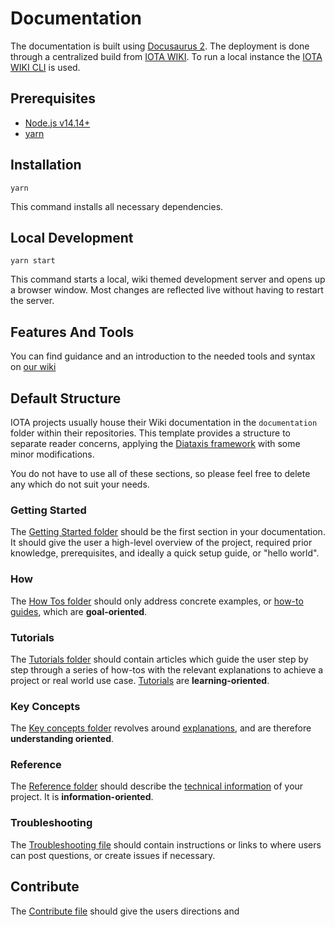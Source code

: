 # Documentation

The documentation is built using [Docusaurus 2](https://docusaurus.io/). The deployment is done through a centralized build from [IOTA WIKI](https://github.com/iota-community/iota-wiki). To run a local instance the [IOTA WIKI CLI](https://github.com/iota-community/iota-wiki-cli) is used.

## Prerequisites

- [Node.js v14.14+](https://nodejs.org/en/)
- [yarn](https://yarnpkg.com/getting-started/install)

## Installation

```console
yarn
```

This command installs all necessary dependencies.

## Local Development

```console
yarn start
```

This command starts a local, wiki themed development server and opens up a browser window. Most changes are reflected live without having to restart the server.

## Features And Tools

You can find guidance and an introduction to the needed tools and syntax on [our wiki](https://wiki.iota.org/participate/contribute-to-wiki/for_devs/developer_guide)


## Default Structure

IOTA projects usually house their Wiki documentation in the `documentation` folder within their repositories. This
template provides a structure to separate reader concerns, applying the [Diataxis framework](https://diataxis.fr/) with
some minor modifications.

You do not have to use all of these sections, so please feel free to delete any which do not suit your needs.

### Getting Started

The [Getting Started folder](documentation/getting_started/_README.md) should be the first section in your documentation. It should give the user a high-level overview of the project, required prior knowledge, prerequisites, and ideally a quick setup guide, or "hello world".

### How

The [How Tos folder](documentation/how_tos/_README.md) should only address concrete examples, or [how-to guides](https://diataxis.fr/how-to-guides/), which are **goal-oriented**.

### Tutorials

The [Tutorials folder](documentation/tutorials/_README.md) should contain articles which guide the user step by step through a series of how-tos with the relevant explanations to achieve a project or real world use case. [Tutorials](https://diataxis.fr/tutorials/) are **learning-oriented**.

### Key Concepts

The [Key concepts folder](documentation/key_concepts/_README.md) revolves around [explanations](https://diataxis.fr/explanation/), and are therefore **understanding oriented**.

### Reference

The [Reference folder](documentation/reference/_README.md) should describe the [technical information](https://diataxis.fr/reference/) of your project. It is **information-oriented**.

### Troubleshooting

The [Troubleshooting file](documentation/troubleshooting.md) should contain instructions or links to where users can post questions, or create issues if necessary.

## Contribute

The [Contribute file](documentation/contribute.md) should give the users directions and 